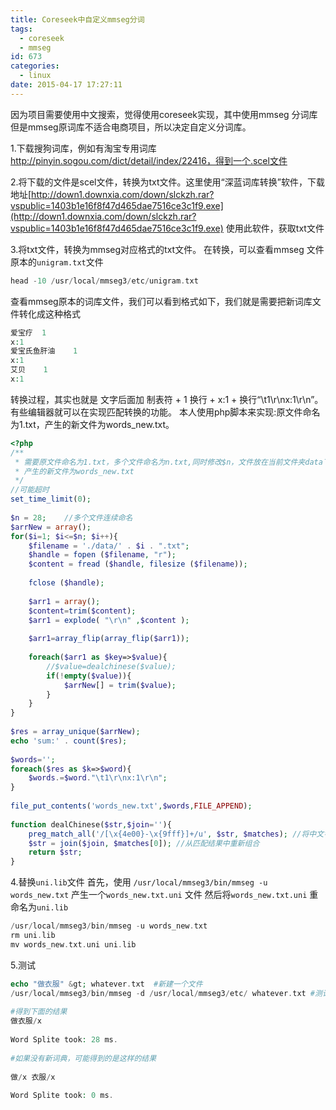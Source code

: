 ```yaml
---
title: Coreseek中自定义mmseg分词
tags:
  - coreseek
  - mmseg
id: 673
categories:
  - linux
date: 2015-04-17 17:27:11
---
```


因为项目需要使用中文搜索，觉得使用coreseek实现，其中使用mmseg 分词库
但是mmseg原词库不适合电商项目，所以决定自定义分词库。

1.下载搜狗词库，例如有淘宝专用词库 http://pinyin.sogou.com/dict/detail/index/22416，得到一个.scel文件

2.将下载的文件是scel文件，转换为txt文件。这里使用“深蓝词库转换”软件，下载地址[http://down1.downxia.com/down/slckzh.rar?vspublic=1403b1e16f8f47d465dae7516ce3c1f9.exe](http://down1.downxia.com/down/slckzh.rar?vspublic=1403b1e16f8f47d465dae7516ce3c1f9.exe)
使用此软件，获取txt文件

3.将txt文件，转换为mmseg对应格式的txt文件。
在转换，可以查看mmseg 文件原本的`unigram.txt`文件

```php
head -10 /usr/local/mmseg3/etc/unigram.txt
```

查看mmseg原本的词库文件，我们可以看到格式如下，我们就是需要把新词库文件转化成这种格式

```php
爱宝疗  1
x:1
爱宝氏鱼肝油    1
x:1
艾贝    1
x:1
```

转换过程，其实也就是 文字后面加 制表符 + 1 换行 + x:1 + 换行“\t1\r\nx:1\r\n”。
有些编辑器就可以在实现匹配转换的功能。
本人使用php脚本来实现:原文件命名为1.txt，产生的新文件为words_new.txt。

```php
<?php
/**
 * 需要原文件命名为1.txt，多个文件命名为n.txt,同时修改$n，文件放在当前文件夹data下
 * 产生的新文件为words_new.txt
 */
//可能超时
set_time_limit(0);
 
$n = 28;    //多个文件连续命名
$arrNew = array();
for($i=1; $i<=$n; $i++){
    $filename = './data/' . $i . ".txt";
    $handle = fopen ($filename, "r");
    $content = fread ($handle, filesize ($filename));
 
    fclose ($handle);
 
    $arr1 = array();
    $content=trim($content);
    $arr1 = explode( "\r\n" ,$content );
     
    $arr1=array_flip(array_flip($arr1));
 
    foreach($arr1 as $key=>$value){
        //$value=dealchinese($value);
        if(!empty($value)){
            $arrNew[] = trim($value);
        }
    }
}
 
$res = array_unique($arrNew);
echo 'sum:' . count($res);
 
$words='';
foreach($res as $k=>$word){
    $words.=$word."\t1\r\nx:1\r\n";
}
 
file_put_contents('words_new.txt',$words,FILE_APPEND);
 
function dealChinese($str,$join=''){
    preg_match_all('/[\x{4e00}-\x{9fff}]+/u', $str, $matches); //将中文字符全部匹配出来
    $str = join($join, $matches[0]); //从匹配结果中重新组合
    return $str;
}
```

4.替换`uni.lib`文件
首先，使用 `/usr/local/mmseg3/bin/mmseg -u words_new.txt` 产生一个`words_new.txt.uni` 文件
然后将`words_new.txt.uni` 重命名为`uni.lib`

```php
/usr/local/mmseg3/bin/mmseg -u words_new.txt
rm uni.lib
mv words_new.txt.uni uni.lib
```

5.测试

```php
echo "做衣服" &gt; whatever.txt  #新建一个文件
/usr/local/mmseg3/bin/mmseg -d /usr/local/mmseg3/etc/ whatever.txt #测试新文件的分词
 
#得到下面的结果
做衣服/x
 
Word Splite took: 28 ms.
 
#如果没有新词典，可能得到的是这样的结果
 
做/x 衣服/x
 
Word Splite took: 0 ms.
```